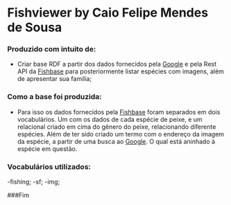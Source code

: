 # Fishviewer by Caio Felipe Mendes de Sousa
### Produzido  com intuito de:

- Criar base RDF a partir dos dados fornecidos pela [Google](https://www.google.com/search?q= ) e pela Rest API da [Fishbase](https://fishbaseapi.readme.io/docs) para posteriormente listar espécies com imagens, além de apresentar sua família;


### Como a base foi produzida:
- Para isso os dados fornecidos pela   [Fishbase](https://fishbaseapi.readme.io/docs) foram separados em dois vocabulários. Um com os dados de cada espécie de peixe, e um relacional criado em cima do gênero do peixe, relacionando diferente espécies.
Além de ter sido criado um termo com o endereço da imagem da espécie, a partir de uma busca ao [Google](https://www.google.com/search?q= ). O qual está aninhado à espécie em questão.


### Vocabulários utilizados:
-fishing;
-sf;
-img;

###Fim
